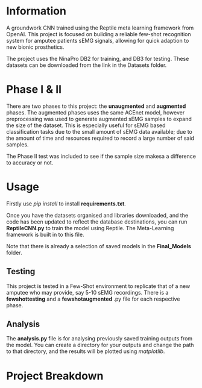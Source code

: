# Information
A groundwork CNN trained using the Reptile meta learning framework from OpenAI. This project is focused on building a reliable few-shot recognition system for amputee patients sEMG signals, allowing for quick adaption to new bionic prosthetics. 

The project uses the NinaPro DB2 for training, and DB3 for testing. These datasets can be downloaded from the link in the Datasets folder.

# Phase I & II 

There are two phases to this project: the **unaugmented** and **augmented** phases. The augmented phases uses the same ACEnet model, however preprocessing was used to generate augmented sEMG samples to expand the size of the dataset.
This is especially useful for sEMG based classification tasks due to the small amount of sEMG data available; due to the amount of time and resources required to record a large number of said samples.

The Phase II test was included to see if the sample size makesa a difference to accuracy or not.

# Usage

Firstly use *pip install* to install **requirements.txt**.

Once you have the datasets organised and libraries downloaded, and the code has been updated to reflect the database destinations, you can run **ReptileCNN.py** to train the model using Reptile. The Meta-Learning framework is built in to this file.

Note that there is already a selection of saved models in the **Final_Models** folder.

## Testing

This project is tested in a Few-Shot environment to replicate that of a new amputee who may provide, say 5-10 sEMG recordings.
There is a **fewshottesting** and a **fewshotaugmented** .py file for each respective phase.

## Analysis

The **analysis.py** file is for analysing previously saved training outputs from the model. You can create a directory for your outputs and change the path to that directory, and the results will be plotted using *matplotlib*.

# Project Breakdown

